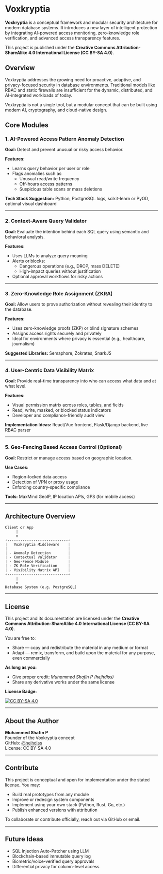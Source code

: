 
# Voxkryptia

**Voxkryptia** is a conceptual framework and modular security architecture for modern database systems. It introduces a new layer of intelligent protection by integrating AI-powered access monitoring, zero-knowledge role verification, and advanced access transparency features.

This project is published under the **Creative Commons Attribution-ShareAlike 4.0 International License (CC BY-SA 4.0)**.

## Overview

Voxkryptia addresses the growing need for proactive, adaptive, and privacy-focused security in database environments. Traditional models like RBAC and static firewalls are insufficient for the dynamic, distributed, and AI-integrated workloads of today.

Voxkryptia is not a single tool, but a modular concept that can be built using modern AI, cryptography, and cloud-native design.

## Core Modules

### 1. AI-Powered Access Pattern Anomaly Detection

**Goal:** Detect and prevent unusual or risky access behavior.

**Features:**

- Learns query behavior per user or role
- Flags anomalies such as:
  - Unusual read/write frequency
  - Off-hours access patterns
  - Suspicious table scans or mass deletions

**Tech Stack Suggestion:** Python, PostgreSQL logs, scikit-learn or PyOD, optional visual dashboard

---

### 2. Context-Aware Query Validator

**Goal:** Evaluate the intention behind each SQL query using semantic and behavioral analysis.

**Features:**

- Uses LLMs to analyze query meaning
- Alerts or blocks:
  - Dangerous operations (e.g., DROP, mass DELETE)
  - High-impact queries without justification
- Optional approval workflows for risky actions

---

### 3. Zero-Knowledge Role Assignment (ZKRA)

**Goal:** Allow users to prove authorization without revealing their identity to the database.

**Features:**

- Uses zero-knowledge proofs (ZKP) or blind signature schemes
- Assigns access rights securely and privately
- Ideal for environments where privacy is essential (e.g., healthcare, journalism)

**Suggested Libraries:** Semaphore, Zokrates, SnarkJS

---

### 4. User-Centric Data Visibility Matrix

**Goal:** Provide real-time transparency into who can access what data and at what level.

**Features:**

- Visual permission matrix across roles, tables, and fields
- Read, write, masked, or blocked status indicators
- Developer and compliance-friendly audit view

**Implementation Ideas:** React/Vue frontend, Flask/Django backend, live RBAC parser

---

### 5. Geo-Fencing Based Access Control (Optional)

**Goal:** Restrict or manage access based on geographic location.

**Use Cases:**

- Region-locked data access
- Detection of VPN or proxy usage
- Enforcing country-specific compliance

**Tools:** MaxMind GeoIP, IP location APIs, GPS (for mobile access)

---

## Architecture Overview

```
Client or App
     |
     v
+----------------------------+
|   Voxkryptia Middleware    |
|                            |
| - Anomaly Detection        |
| - Contextual Validator     |
| - Geo-Fence Module         |
| - ZK Role Verification     |
| - Visibility Matrix API    |
+----------------------------+
     |
     v
Database System (e.g. PostgreSQL)
```

---

## License

This project and its documentation are licensed under the **Creative Commons Attribution-ShareAlike 4.0 International License (CC BY-SA 4.0)**.

You are free to:
- Share — copy and redistribute the material in any medium or format
- Adapt — remix, transform, and build upon the material for any purpose, even commercially

**As long as you:**
- Give proper credit: *Muhammed Shafin P (hejhdiss)*
- Share any derivative works under the same license

**License Badge:**

[![CC BY-SA 4.0](https://licensebuttons.net/l/by-sa/4.0/88x31.png)](https://creativecommons.org/licenses/by-sa/4.0/)

---

## About the Author

**Muhammed Shafin P**  
Founder of the Voxkryptia concept  
GitHub: [@hejhdiss](https://github.com/hejhdiss)  
License: CC BY-SA 4.0

---

## Contribute

This project is conceptual and open for implementation under the stated license. You may:

- Build real prototypes from any module
- Improve or redesign system components
- Implement using your own stack (Python, Rust, Go, etc.)
- Publish enhanced versions with attribution

To collaborate or contribute officially, reach out via GitHub or email.

---

## Future Ideas

- SQL Injection Auto-Patcher using LLM
- Blockchain-based immutable query log
- Biometric/voice-verified query approvals
- Differential privacy for column-level access
